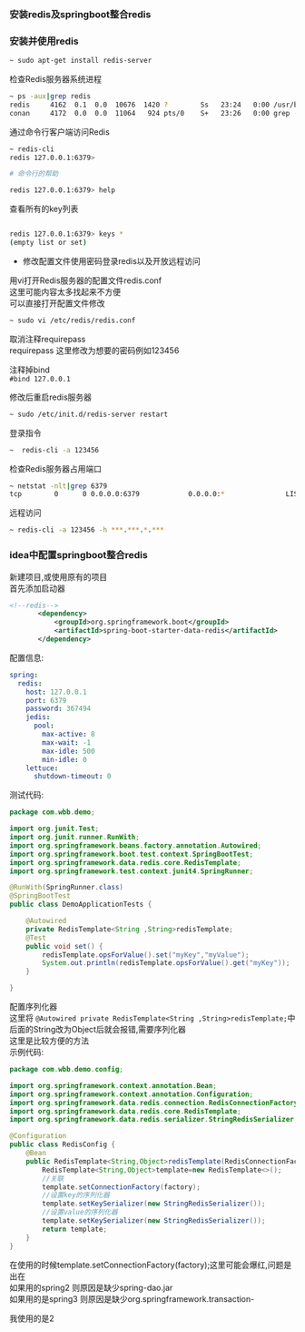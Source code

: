 ### 安装redis及springboot整合redis
### 安装并使用redis
```bash
~ sudo apt-get install redis-server
```
检查Redis服务器系统进程  
```bash
~ ps -aux|grep redis
redis     4162  0.1  0.0  10676  1420 ?        Ss   23:24   0:00 /usr/bin/redis-server /etc/redis/redis.conf
conan     4172  0.0  0.0  11064   924 pts/0    S+   23:26   0:00 grep --color=auto redis
```

通过命令行客户端访问Redis  
```bash
~ redis-cli
redis 127.0.0.1:6379>

# 命令行的帮助

redis 127.0.0.1:6379> help
```

查看所有的key列表  

```bash

redis 127.0.0.1:6379> keys *
(empty list or set)
```
* 修改配置文件使用密码登录redis以及开放远程访问  

用vi打开Redis服务器的配置文件redis.conf  
这里可能内容太多找起来不方便  
可以直接打开配置文件修改  
```bash
~ sudo vi /etc/redis/redis.conf
```
取消注释requirepass  
requirepass 这里修改为想要的密码例如123456  

注释掉bind  
`#bind 127.0.0.1`  

修改后重启redis服务器  
```bash
~ sudo /etc/init.d/redis-server restart
```
登录指令  
```bash
~  redis-cli -a 123456
```

检查Redis服务器占用端口
```bash
~ netstat -nlt|grep 6379
tcp        0      0 0.0.0.0:6379            0.0.0.0:*               LISTEN
```

远程访问  
```bash
~ redis-cli -a 123456 -h ***.***.*.***
```


### idea中配置springboot整合redis
新建项目,或使用原有的项目  
首先添加启动器  
```xml
<!--redis-->
       <dependency>
           <groupId>org.springframework.boot</groupId>
           <artifactId>spring-boot-starter-data-redis</artifactId>
       </dependency>
```
配置信息:  
```yml
spring:
  redis:
    host: 127.0.0.1
    port: 6379
    password: 367494
    jedis:
      pool:
        max-active: 8
        max-wait: -1
        max-idle: 500
        min-idle: 0
    lettuce:
      shutdown-timeout: 0
```
测试代码:  
```java
package com.wbb.demo;

import org.junit.Test;
import org.junit.runner.RunWith;
import org.springframework.beans.factory.annotation.Autowired;
import org.springframework.boot.test.context.SpringBootTest;
import org.springframework.data.redis.core.RedisTemplate;
import org.springframework.test.context.junit4.SpringRunner;

@RunWith(SpringRunner.class)
@SpringBootTest
public class DemoApplicationTests {

    @Autowired
    private RedisTemplate<String ,String>redisTemplate;
    @Test
    public void set() {
        redisTemplate.opsForValue().set("myKey","myValue");
        System.out.println(redisTemplate.opsForValue().get("myKey"));
    }

}
```

配置序列化器  
这里将  `@Autowired
  private RedisTemplate<String ,String>redisTemplate;`中后面的String改为Object后就会报错,需要序列化器  
这里是比较方便的方法  
示例代码:
```java
package com.wbb.demo.config;

import org.springframework.context.annotation.Bean;
import org.springframework.context.annotation.Configuration;
import org.springframework.data.redis.connection.RedisConnectionFactory;
import org.springframework.data.redis.core.RedisTemplate;
import org.springframework.data.redis.serializer.StringRedisSerializer;

@Configuration
public class RedisConfig {
    @Bean
    public RedisTemplate<String,Object>redisTemplate(RedisConnectionFactory factory){
        RedisTemplate<String,Object>template=new RedisTemplate<>();
        //关联
        template.setConnectionFactory(factory);
        //设置key的序列化器
        template.setKeySerializer(new StringRedisSerializer());
        //设置value的序列化器
        template.setKeySerializer(new StringRedisSerializer());
        return template;
    }
}
```

在使用的时候template.setConnectionFactory(factory);这里可能会爆红,问题是出在    
如果用的spring2  则原因是缺少spring-dao.jar  
如果用的是spring3 则原因是缺少org.springframework.transaction-  

我使用的是2  
